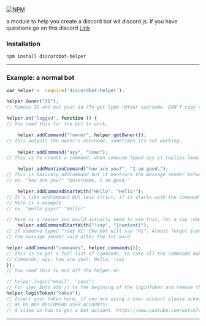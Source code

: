 [![NPM](https://nodei.co/npm/discordbot-helper.png?downloads=true&stars=true)](https://nodei.co/npm/discordbot-helper/)

a module to help you create a discord bot wit discord.js. if you have questions go on this discord [Link](https://discord.gg/bPPRntA)

### Installation

`npm install discordbot-helper`

---

### Example: a normal bot
```js
var helper =  require('discordbot-helper');

helper.Owner("ID");
// Remove ID and put your id (To get type \@Your username. DON'T copy the < , > and @ just take the numbers ex: 35465634)

helper.on("logged", function () {
// You need this for the bot to work,

    helper.addCommand("!owner", helper.getOwner());
// This outputs the owner's username. sometimes its not working.
    
    helper.addCommand("ayy", "lmao");
// This is to create a command, when someone typed ayy it replies lmao.

    helper.addMentionCommand("how are you?", "I am good.");
// This is basicaly addCommand but it mentions the message sender before the output
// ex. "how are you?" "@username, i am good."

    helper.addCommandStartWith("Hello", "Hello!");
// It's like addCommand but less strict, if it starts with the command it'll do the output. 
// Here is a example.
// ex. "Hello guys!" "Hello!" 

// Here is a reason you would actually need to use this, for a say command.
    helper.addCommandStartWith("!say", "{content}");
// if someone types "!say Hi" the bot will say "Hi". Almost forgot {content} outputs what
// the message sender said after the 1st word

helper.addCommand("commands", helper.commands());
// This is to get a full list of commands, to take all the commands make this line after all commands like in this example.
// Commands: ayy, how are you?, Hello, !say
});
// You need this to end off the helper.on

// helper.login("email", "pass")
// For user bots add // to the begining of the loginToken and remove the // in helper.login
helper.loginToken("token");
// Insert your token here, if you are using a user account please acknowledge the terms and service
// WE DO NOT RECCOMEND USER ACCOUNTS!
// A video on how to get a bot account. https://www.youtube.com/watch?v=bUXYx7zgmx0

```
---